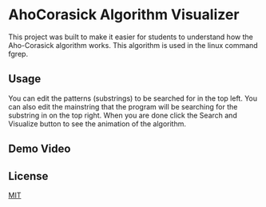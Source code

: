 # AhoCorasick Algorithm Visualizer

This project was built to make it easier for students to understand how the Aho-Corasick algorithm works. This algorithm is used in the linux command fgrep.

## Usage

You can edit the patterns (substrings) to be searched for in the top left. You can also edit the mainstring that the program will be searching for the substring in on the top right. When you are done click the Search and Visualize button to see the animation of the algorithm.

## Demo Video

## License
[MIT](https://choosealicense.com/licenses/mit/)
